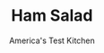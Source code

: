 ---
layout: ../../layouts/MarkdownPostLayout.astro
title: Ham Salad
author: America's Test Kitchen
pubDate: 2023-03-15
description: "Good ham salad is largely a question of editing."
image_url: https://res.cloudinary.com/hksqkdlah/image/upload/ar_1:1,c_fill,dpr_2.0,f_auto,fl_lossy.progressive.strip_profile,g_faces:auto,q_auto:low,w_344/8547_sfs-hamsalad-15-276192
tags: ["Main Courses","Pork","Salads"]
calories: 1083
protein: 14
carbohydrates: 7
fats: 
fiber: 
ingredients: ["1 1/2 cups, diced ham, rind removed","1/4 cup, mayonnaise","3 tablespoons, sweet pickle relish","1 tablespoon, whole-grain mustard","1/2 teaspoon, pepper"]
serves: 4
time: "10 minutes"
instructions: ["CHOP HAM Pulse ham in bowl of food processor until coarsely chopped, about ten 1-second pulses.","MAKE SALAD Combine mayonnaise, relish, mustard, and pepper in medium bowl. Add ham and mix. Serve chilled."]
nutrition: ["284 mg Potassium","138 mg Phosphorus","10 mg Calcium","16 mg Magnesium","1101 mg Sodium","1 mg Zinc","20 g Fat","3 mg Niacin (B3)","7 g Monounsaturated","7 g Polyunsaturated","55 mg Cholesterol","4 g Saturated","1 µg Folate (food)","3 g Sugars","10 µg Vitamin K","65 g Water","7 g Carbs","1 µg Folate equivalent (total)","14 g Protein","7 µg Vitamin A","270 kcal Energy","1083 calories"]
notes: "Stored in an airtight container, this salad can be refrigerated up to 3 days."
---
